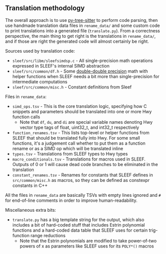 ## Translation methodology

The overall approach is to use [py-tree-sitter](https://github.com/tree-sitter/py-tree-sitter) to perform code parsing, then use handmade translation data files in `rename_data/` and some custom code to print translations into a generated file (`translate.py`). From a correctness perspective, the main thing to get right is the translations in `rename_data/`, and if those are right the generated code will almost certainly be right.

Sources used by translation code:

-  `sleef/src/libm/sleefsimdsp.c` - All single-precision math operations expressed in SLEEF's internal SIMD abstraction
- `sleef/src/common/df.h` - Some [double-double precision](https://en.wikipedia.org/wiki/Quadruple-precision_floating-point_format#Double-double_arithmetic) math with helper functions when SLEEF needs a bit more than single-precision for intermediate computations
- `sleef/src/common/misc.h` - Constant definitions from Sleef

Files in `rename_data`:

- `simd_ops.tsv` - This is the core translation logic, specifying how C snippets and parameters should be translated into one or more Hwy function calls
  - Note that `df`, `du`, and `di` are special variable names denoting Hwy vector type tags of float, uint32_t, and int32_t respectively
- `function_renames.tsv` - This lists top-level or helper functions from SLEEF that should be translated fully into Hwy. For some small functions, it's a judgement call whether to put them as a function rename or as a SIMD op which will be translated inline
- `types.tsv` - Translations from SLEEF types to Hwy types
- `macro_conditionals.tsv` - Translations for macros used in SLEEF. Outputs of 0 or 1 will cause dead code branches to be eliminated in the translation
- `constant_renames.tsv` - Renames for constants that SLEEF defines in `src/common/misc.h` as macros, so they can be defined as constexpr constants in C++

All the files in `rename_data` are basically TSVs with empty lines ignored and  `#` for end-of-line comments in order to improve human-readability.

Miscellaneous extra bits:

- `translate.py` has a big template string for the output, which also includes a bit of hard-coded stuff that includes Estrin polynomial functions and a hard-coded data table that SLEEF uses for certain trig-function range reductions
  - Note that the Estrin polynomials are modified to take power-of-two powers of x as parameters like SLEEF uses for its `POLY*()` macros